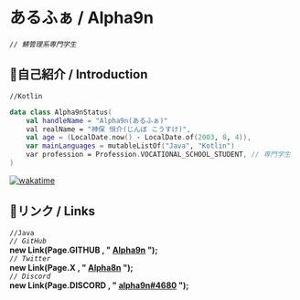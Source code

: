 #  あるふぁ / Alpha9n

*`// 鯖管理系専門学生`*  

## 🔷自己紹介 / Introduction
`//Kotlin`
```kotlin
data class Alpha9nStatus(
    val handleName = "Alpha9n(あるふぁ)"
    val realName = "神保 恒介(じんぼ こうすけ)",
    val age = (LocalDate.now() - LocalDate.of(2003, 8, 4)),
    var mainLanguages = mutableListOf("Java", "Kotlin")
    var profession = Profession.VOCATIONAL_SCHOOL_STUDENT, // 専門学生
)
```
[![wakatime](https://wakatime.com/badge/user/67e37f65-b3fd-43f9-9bdd-ad6486cabfc8.svg)](https://wakatime.com/@67e37f65-b3fd-43f9-9bdd-ad6486cabfc8)

## 🔗リンク / Links

`//Java`  
*`// GitHub`*  
**new Link(Page.GITHUB , " [Alpha9n](https://github.com/Alpha9n) ");**  
*`// Twitter`*  
**new Link(Page.X , " [Alpha8n](https://twitter.com/Alpha8n) ");**  
*`// Discord`*  
**new Link(Page.DISCORD , " [alpha9n#4680](https://discord.gg/user/alpha9n#4680) ");**  
